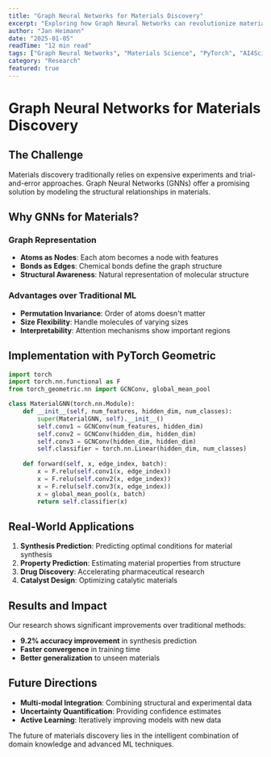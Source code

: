 ```yaml
---
title: "Graph Neural Networks for Materials Discovery"
excerpt: "Exploring how Graph Neural Networks can revolutionize materials science by predicting synthesis conditions and properties."
author: "Jan Heimann"
date: "2025-01-05"
readTime: "12 min read"
tags: ["Graph Neural Networks", "Materials Science", "PyTorch", "AI4Science"]
category: "Research"
featured: true
---
```


# Graph Neural Networks for Materials Discovery

## The Challenge

Materials discovery traditionally relies on expensive experiments and trial-and-error approaches. Graph Neural Networks (GNNs) offer a promising solution by modeling the structural relationships in materials.

## Why GNNs for Materials?

### Graph Representation
- **Atoms as Nodes**: Each atom becomes a node with features
- **Bonds as Edges**: Chemical bonds define the graph structure
- **Structural Awareness**: Natural representation of molecular structure

### Advantages over Traditional ML
- **Permutation Invariance**: Order of atoms doesn't matter
- **Size Flexibility**: Handle molecules of varying sizes
- **Interpretability**: Attention mechanisms show important regions

## Implementation with PyTorch Geometric

```python
import torch
import torch.nn.functional as F
from torch_geometric.nn import GCNConv, global_mean_pool

class MaterialGNN(torch.nn.Module):
    def __init__(self, num_features, hidden_dim, num_classes):
        super(MaterialGNN, self).__init__()
        self.conv1 = GCNConv(num_features, hidden_dim)
        self.conv2 = GCNConv(hidden_dim, hidden_dim)
        self.conv3 = GCNConv(hidden_dim, hidden_dim)
        self.classifier = torch.nn.Linear(hidden_dim, num_classes)
        
    def forward(self, x, edge_index, batch):
        x = F.relu(self.conv1(x, edge_index))
        x = F.relu(self.conv2(x, edge_index))
        x = F.relu(self.conv3(x, edge_index))
        x = global_mean_pool(x, batch)
        return self.classifier(x)
```

## Real-World Applications

1. **Synthesis Prediction**: Predicting optimal conditions for material synthesis
2. **Property Prediction**: Estimating material properties from structure
3. **Drug Discovery**: Accelerating pharmaceutical research
4. **Catalyst Design**: Optimizing catalytic materials

## Results and Impact

Our research shows significant improvements over traditional methods:
- **9.2% accuracy improvement** in synthesis prediction
- **Faster convergence** in training time
- **Better generalization** to unseen materials

## Future Directions

- **Multi-modal Integration**: Combining structural and experimental data
- **Uncertainty Quantification**: Providing confidence estimates
- **Active Learning**: Iteratively improving models with new data

The future of materials discovery lies in the intelligent combination of domain knowledge and advanced ML techniques.